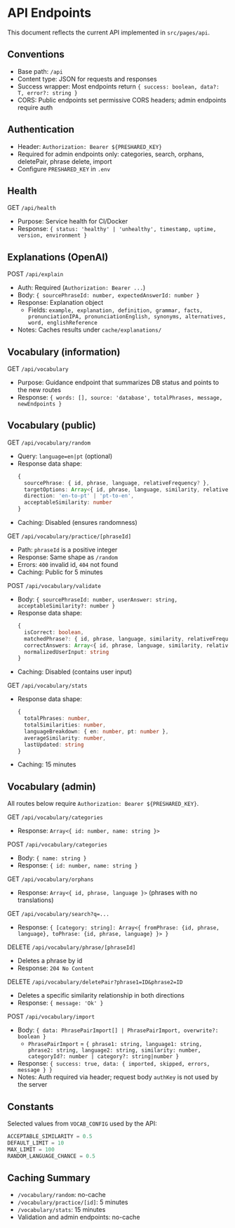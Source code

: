 # API Endpoints

This document reflects the current API implemented in `src/pages/api`.

## Conventions

- Base path: `/api`
- Content type: JSON for requests and responses
- Success wrapper: Most endpoints return `{ success: boolean, data?: T, error?: string }`
- CORS: Public endpoints set permissive CORS headers; admin endpoints require auth

## Authentication

- Header: `Authorization: Bearer ${PRESHARED_KEY}`
- Required for admin endpoints only: categories, search, orphans, deletePair, phrase delete, import
- Configure `PRESHARED_KEY` in `.env`

## Health

GET `/api/health`
- Purpose: Service health for CI/Docker
- Response: `{ status: 'healthy' | 'unhealthy', timestamp, uptime, version, environment }`

## Explanations (OpenAI)

POST `/api/explain`
- Auth: Required (`Authorization: Bearer ...`)
- Body: `{ sourcePhraseId: number, expectedAnswerId: number }`
- Response: Explanation object
  - Fields: `example, explanation, definition, grammar, facts, pronunciationIPA, pronunciationEnglish, synonyms, alternatives, word, englishReference`
- Notes: Caches results under `cache/explanations/`

## Vocabulary (information)

GET `/api/vocabulary`
- Purpose: Guidance endpoint that summarizes DB status and points to the new routes
- Response: `{ words: [], source: 'database', totalPhrases, message, newEndpoints }`

## Vocabulary (public)

GET `/api/vocabulary/random`
- Query: `language=en|pt` (optional)
- Response data shape:
  ```ts
  {
    sourcePhrase: { id, phrase, language, relativeFrequency? },
    targetOptions: Array<{ id, phrase, language, similarity, relativeFrequency? }>,
    direction: 'en-to-pt' | 'pt-to-en',
    acceptableSimilarity: number
  }
  ```
- Caching: Disabled (ensures randomness)

GET `/api/vocabulary/practice/[phraseId]`
- Path: `phraseId` is a positive integer
- Response: Same shape as `/random`
- Errors: `400` invalid id, `404` not found
- Caching: Public for 5 minutes

POST `/api/vocabulary/validate`
- Body: `{ sourcePhraseId: number, userAnswer: string, acceptableSimilarity?: number }`
- Response data shape:
  ```ts
  {
    isCorrect: boolean,
    matchedPhrase?: { id, phrase, language, similarity, relativeFrequency? },
    correctAnswers: Array<{ id, phrase, language, similarity, relativeFrequency? }>,
    normalizedUserInput: string
  }
  ```
- Caching: Disabled (contains user input)

GET `/api/vocabulary/stats`
- Response data shape:
  ```ts
  {
    totalPhrases: number,
    totalSimilarities: number,
    languageBreakdown: { en: number, pt: number },
    averageSimilarity: number,
    lastUpdated: string
  }
  ```
- Caching: 15 minutes

## Vocabulary (admin)

All routes below require `Authorization: Bearer ${PRESHARED_KEY}`.

GET `/api/vocabulary/categories`
- Response: `Array<{ id: number, name: string }>`

POST `/api/vocabulary/categories`
- Body: `{ name: string }`
- Response: `{ id: number, name: string }`

GET `/api/vocabulary/orphans`
- Response: `Array<{ id, phrase, language }>` (phrases with no translations)

GET `/api/vocabulary/search?q=...`
- Response: `{ [category: string]: Array<{ fromPhrase: {id, phrase, language}, toPhrase: {id, phrase, language} }> }`

DELETE `/api/vocabulary/phrase/[phraseId]`
- Deletes a phrase by id
- Response: `204 No Content`

DELETE `/api/vocabulary/deletePair?phrase1=ID&phrase2=ID`
- Deletes a specific similarity relationship in both directions
- Response: `{ message: 'Ok' }`

POST `/api/vocabulary/import`
- Body: `{ data: PhrasePairImport[] | PhrasePairImport, overwrite?: boolean }`
  - `PhrasePairImport` = `{ phrase1: string, language1: string, phrase2: string, language2: string, similarity: number, categoryId?: number | category?: string|number }`
- Response: `{ success: true, data: { imported, skipped, errors, message } }`
- Notes: Auth required via header; request body `authKey` is not used by the server

## Constants

Selected values from `VOCAB_CONFIG` used by the API:
```ts
ACCEPTABLE_SIMILARITY = 0.5
DEFAULT_LIMIT = 10
MAX_LIMIT = 100
RANDOM_LANGUAGE_CHANCE = 0.5
```

## Caching Summary

- `/vocabulary/random`: no-cache
- `/vocabulary/practice/[id]`: 5 minutes
- `/vocabulary/stats`: 15 minutes
- Validation and admin endpoints: no-cache
